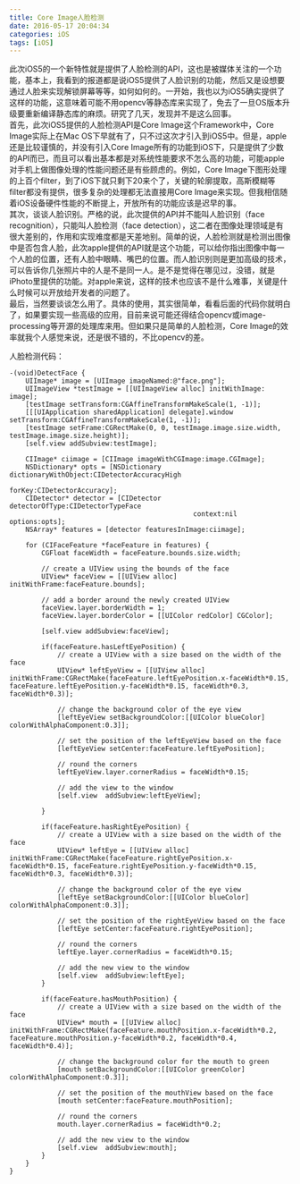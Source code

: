 ```yaml
---
title: Core Image人脸检测
date: 2016-05-17 20:04:34
categories: iOS
tags: [iOS]
---
```

此次iOS5的一个新特性就是提供了人脸检测的API，这也是被媒体关注的一个功能，基本上，我看到的报道都是说iOS5提供了人脸识别的功能，然后又是设想要通过人脸来实现解锁屏幕等等，如何如何的。一开始，我也以为iOS5确实提供了这样的功能，这意味着可能不用opencv等静态库来实现了，免去了一旦OS版本升级要重新编译静态库的麻烦。研究了几天，发现并不是这么回事。  
首先，此次iOS5提供的人脸检测API是Core Image这个Framework中，Core Image实际上在Mac OS下早就有了，只不过这次才引入到iOS5中。但是，apple还是比较谨慎的，并没有引入Core Image所有的功能到iOS下，只是提供了少数的API而已，而且可以看出基本都是对系统性能要求不怎么高的功能，可能apple对手机上做图像处理的性能问题还是有些顾虑的。例如，Core Image下图形处理的上百个filter，到了iOS下就只剩下20来个了，关键的轮廓提取，高斯模糊等filter都没有提供，很多复杂的处理都无法直接用Core Image来实现。但我相信随着iOS设备硬件性能的不断提上，开放所有的功能应该是迟早的事。  
其次，谈谈人脸识别。严格的说，此次提供的API并不能叫人脸识别（face recognition），只能叫人脸检测（face detection），这二者在图像处理领域是有很大差别的，作用和实现难度都是天差地别。简单的说，人脸检测就是检测出图像中是否包含人脸，此次apple提供的API就是这个功能，可以给你指出图像中每一个人脸的位置，还有人脸中眼睛、嘴巴的位置。而人脸识别则是更加高级的技术，可以告诉你几张照片中的人是不是同一人。是不是觉得在哪见过，没错，就是iPhoto里提供的功能。对apple来说，这样的技术也应该不是什么难事，关键是什么时候可以开放给开发者的问题了。  
最后，当然要谈谈怎么用了。具体的使用，其实很简单，看看后面的代码你就明白了，如果要实现一些高级的应用，目前来说可能还得结合opencv或image-processing等开源的处理库来用。但如果只是简单的人脸检测，Core Image的效率就我个人感觉来说，还是很不错的，不比opencv的差。

人脸检测代码：

```
-(void)DetectFace {
    UIImage* image = [UIImage imageNamed:@"face.png"];
    UIImageView *testImage = [[UIImageView alloc] initWithImage: image];
    [testImage setTransform:CGAffineTransformMakeScale(1, -1)];
    [[[UIApplication sharedApplication] delegate].window setTransform:CGAffineTransformMakeScale(1, -1)];
    [testImage setFrame:CGRectMake(0, 0, testImage.image.size.width, testImage.image.size.height)];
    [self.view addSubview:testImage];
    
    CIImage* ciimage = [CIImage imageWithCGImage:image.CGImage];
    NSDictionary* opts = [NSDictionary dictionaryWithObject:CIDetectorAccuracyHigh
                                                     forKey:CIDetectorAccuracy];
    CIDetector* detector = [CIDetector detectorOfType:CIDetectorTypeFace
                                              context:nil options:opts];
    NSArray* features = [detector featuresInImage:ciimage];
    
    for (CIFaceFeature *faceFeature in features) {
        CGFloat faceWidth = faceFeature.bounds.size.width;
        
        // create a UIView using the bounds of the face
        UIView* faceView = [[UIView alloc] initWithFrame:faceFeature.bounds];
        
        // add a border around the newly created UIView
        faceView.layer.borderWidth = 1;
        faceView.layer.borderColor = [[UIColor redColor] CGColor];
        
        [self.view addSubview:faceView];
        
        if(faceFeature.hasLeftEyePosition) {
            // create a UIView with a size based on the width of the face
            UIView* leftEyeView = [[UIView alloc] initWithFrame:CGRectMake(faceFeature.leftEyePosition.x-faceWidth*0.15, faceFeature.leftEyePosition.y-faceWidth*0.15, faceWidth*0.3, faceWidth*0.3)];
            
            // change the background color of the eye view
            [leftEyeView setBackgroundColor:[[UIColor blueColor] colorWithAlphaComponent:0.3]];
            
            // set the position of the leftEyeView based on the face
            [leftEyeView setCenter:faceFeature.leftEyePosition];
            
            // round the corners
            leftEyeView.layer.cornerRadius = faceWidth*0.15;
            
            // add the view to the window
            [self.view  addSubview:leftEyeView];
            
        }
        
        if(faceFeature.hasRightEyePosition) {
            // create a UIView with a size based on the width of the face
            UIView* leftEye = [[UIView alloc] initWithFrame:CGRectMake(faceFeature.rightEyePosition.x-faceWidth*0.15, faceFeature.rightEyePosition.y-faceWidth*0.15, faceWidth*0.3, faceWidth*0.3)];
            
            // change the background color of the eye view
            [leftEye setBackgroundColor:[[UIColor blueColor] colorWithAlphaComponent:0.3]];
            
            // set the position of the rightEyeView based on the face
            [leftEye setCenter:faceFeature.rightEyePosition];
            
            // round the corners
            leftEye.layer.cornerRadius = faceWidth*0.15;
            
            // add the new view to the window
            [self.view  addSubview:leftEye];
        }
        
        if(faceFeature.hasMouthPosition) {
            // create a UIView with a size based on the width of the face
            UIView* mouth = [[UIView alloc] initWithFrame:CGRectMake(faceFeature.mouthPosition.x-faceWidth*0.2, faceFeature.mouthPosition.y-faceWidth*0.2, faceWidth*0.4, faceWidth*0.4)];
            
            // change the background color for the mouth to green
            [mouth setBackgroundColor:[[UIColor greenColor] colorWithAlphaComponent:0.3]];
            
            // set the position of the mouthView based on the face
            [mouth setCenter:faceFeature.mouthPosition];
            
            // round the corners
            mouth.layer.cornerRadius = faceWidth*0.2;
            
            // add the new view to the window
            [self.view  addSubview:mouth];
        }       
    }
}
```
